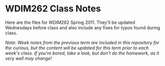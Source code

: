 # WDIM262 Class Notes
Here are the files for WDIM262 Spring 2011. They'll be updated Wednesdays before class and also include any fixes for typos found during class.

*Note: Week notes from the previous term are included in this repository for the curious, but the content will be updated for this term prior to each week's class. If you're bored, take a look, but don't do the homework, as it very well may change!*
